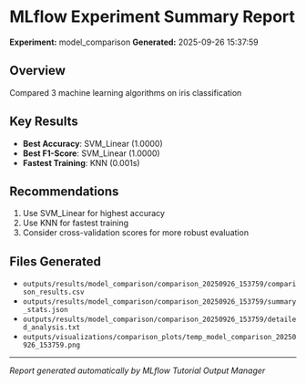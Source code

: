 # MLflow Experiment Summary Report

**Experiment:** model_comparison
**Generated:** 2025-09-26 15:37:59

## Overview
Compared 3 machine learning algorithms on iris classification

## Key Results
- **Best Accuracy**: SVM_Linear (1.0000)
- **Best F1-Score**: SVM_Linear (1.0000)
- **Fastest Training**: KNN (0.001s)

## Recommendations
1. Use SVM_Linear for highest accuracy
2. Use KNN for fastest training
3. Consider cross-validation scores for more robust evaluation

## Files Generated
- `outputs/results/model_comparison/comparison_20250926_153759/comparison_results.csv`
- `outputs/results/model_comparison/comparison_20250926_153759/summary_stats.json`
- `outputs/results/model_comparison/comparison_20250926_153759/detailed_analysis.txt`
- `outputs/visualizations/comparison_plots/temp_model_comparison_20250926_153759.png`

---
*Report generated automatically by MLflow Tutorial Output Manager*
